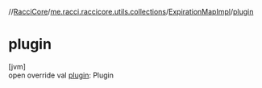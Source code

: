 //[RacciCore](../../../index.md)/[me.racci.raccicore.utils.collections](../index.md)/[ExpirationMapImpl](index.md)/[plugin](plugin.md)

# plugin

[jvm]\
open override val [plugin](plugin.md): Plugin
